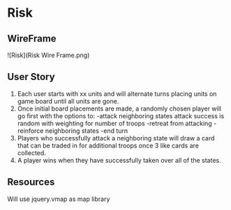 # Risk
## WireFrame
![Risk](Risk Wire Frame.png)

## User Story
1. Each user starts with xx units and will alternate turns placing units on game board until all units are gone.   
2. Once initial board placements are made, a randomly chosen player will go first with the options to:
    -attack neighboring states
        attack success is random with weighting for number of troops
    -retreat from attacking 
    -reinforce neighboring states 
    -end turn
3. Players who successfully attack a neighboring state will draw a card that can be traded in for additional troops once 3 like cards are collected. 
4. A player wins when they have successfully taken over all of the states. 

## Resources
Will use jquery.vmap as map library





